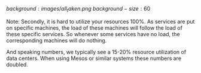 $background:images/all_taken.png$
$background-size:60%$

Note:
Secondly, it is hard to utilize your resources 100%. As services are
put on specific machines, the load of these machines will follow the
load of these specific services. So whenever some services have no load,
the corresponding machines will do nothing.

And speaking numbers, we typically see a 15-20% resource utilization of
data centers. When using Mesos or similar systems these numbers are
doubled.
